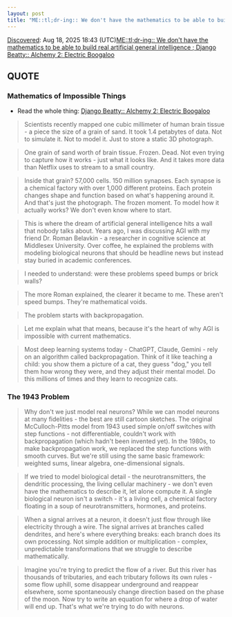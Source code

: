 ```yaml
---
layout: post
title: "ME::tl;dr-ing:: We don't have the mathematics to be able to build real artificial general intelligence ; Django Beatty:: Alchemy 2: Electric Boogaloo"
---
```

[Discovered](http://rolandtanglao.com/2020/07/29/p1-blogthis-checkvist-list-links-to-blog/): Aug 18, 2025 18:43 (UTC)[ME::tl;dr-ing:: We don't have the mathematics to be able to build real artificial general intelligence ; Django Beatty:: Alchemy 2: Electric Boogaloo](https://www.linkedin.com/pulse/alchemy-2-electric-boogaloo-django-beatty-luqbc/)

## QUOTE

### Mathematics of Impossible Things

* Read the whole thing: [Django Beatty:: Alchemy 2: Electric Boogaloo](https://www.linkedin.com/pulse/alchemy-2-electric-boogaloo-django-beatty-luqbc/)

>Scientists recently mapped one cubic millimeter of human brain tissue - a piece the size of a grain of sand. It took 1.4 petabytes of data. Not to simulate it. Not to model it. Just to store a static 3D photograph.

>One grain of sand worth of brain tissue. Frozen. Dead. Not even trying to capture how it works - just what it looks like. And it takes more data than Netflix uses to stream to a small country.

>Inside that grain? 57,000 cells. 150 million synapses. Each synapse is a chemical factory with over 1,000 different proteins. Each protein changes shape and function based on what's happening around it. And that's just the photograph. The frozen moment. To model how it actually works? We don't even know where to start.

>This is where the dream of artificial general intelligence hits a wall that nobody talks about. Years ago, I was discussing AGI with my friend Dr. Roman Belavkin - a researcher in cognitive science at Middlesex University. Over coffee, he explained the problems with modeling biological neurons that should be headline news but instead stay buried in academic conferences.

>I needed to understand: were these problems speed bumps or brick walls?

>The more Roman explained, the clearer it became to me. These aren't speed bumps. They're mathematical voids.

>The problem starts with backpropagation.

>Let me explain what that means, because it's the heart of why AGI is impossible with current mathematics.

>Most deep learning systems today - ChatGPT, Claude, Gemini - rely on an algorithm called backpropagation. Think of it like teaching a child: you show them a picture of a cat, they guess "dog," you tell them how wrong they were, and they adjust their mental model. Do this millions of times and they learn to recognize cats.

### The 1943 Problem

>Why don't we just model real neurons? While we can model neurons at many fidelities - the best are still cartoon sketches. The original McCulloch-Pitts model from 1943 used simple on/off switches with step functions - not differentiable, couldn't work with backpropagation (which hadn't been invented yet). In the 1980s, to make backpropagation work, we replaced the step functions with smooth curves. But we're still using the same basic framework: weighted sums, linear algebra, one-dimensional signals.

>If we tried to model biological detail - the neurotransmitters, the dendritic processing, the living cellular machinery - we don't even have the mathematics to describe it, let alone compute it. A single biological neuron isn't a switch - it's a living cell, a chemical factory floating in a soup of neurotransmitters, hormones, and proteins.

>When a signal arrives at a neuron, it doesn't just flow through like electricity through a wire. The signal arrives at branches called dendrites, and here's where everything breaks: each branch does its own processing. Not simple addition or multiplication - complex, unpredictable transformations that we struggle to describe mathematically.

>Imagine you're trying to predict the flow of a river. But this river has thousands of tributaries, and each tributary follows its own rules - some flow uphill, some disappear underground and reappear elsewhere, some spontaneously change direction based on the phase of the moon. Now try to write an equation for where a drop of water will end up. That's what we're trying to do with neurons.
